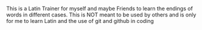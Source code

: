 This is a Latin Trainer for myself and maybe Friends to learn the endings of words in different cases.
This is NOT meant to be used by others and is only for me to learn Latin and the use of git and github in coding
